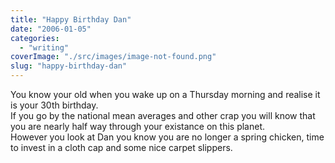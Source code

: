 ```yaml
---
title: "Happy Birthday Dan"
date: "2006-01-05"
categories: 
  - "writing"
coverImage: "./src/images/image-not-found.png"
slug: "happy-birthday-dan"
---
```


You know your old when you wake up on a Thursday morning and realise it is your 30th birthday.  
If you go by the national mean averages and other crap you will know that you are nearly half way through your existance on this planet.  
However you look at Dan you know you are no longer a spring chicken, time to invest in a cloth cap and some nice carpet slippers.
